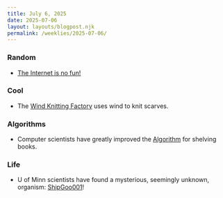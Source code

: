 ```yaml
---
title: July 6, 2025
date: 2025-07-06
layout: layouts/blogpost.njk
permalink: /weeklies/2025-07-06/
---
```


### Random
* <span meta="2025-07-04T18:37"></span>[The Internet is no fun!](https://eev.ee/blog/2025/07/03/the-rise-of-whatever/)

### Cool
* <span meta="2025-07-04T18:41"></span> The [Wind Knitting Factory](https://www.merelkarhof.nl/work/wind-knitting-factory) uses wind to knit scarves.

### Algorithms
* <span meta="2025-07-04T20:41"></span> Computer scientists have greatly improved the [Algorithm](https://cacm.acm.org/news/an-algorithm-for-a-better-bookshelf/) for shelving books.

### Life
* <span meta="2025-07-04T20:40"></span> U of Minn scientists have found a mysterious, seemingly unknown, organism: [ShipGoo001](https://www.cleveland.com/news/2025/07/mysterious-life-form-found-on-ship-that-docked-in-cleveland.html)!
